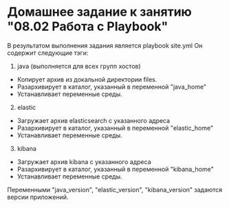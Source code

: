 # Домашнее задание к занятию "08.02 Работа с Playbook"

В результатом выполнения задания является playbook  site.yml
Он содержит следующие тэги:
1. java (выполняется для всех групп хостов)
- Копирует архив из докальной директории files.
- Разархивирует в каталог, указанный в переменной "java_home"
- Устанавливает переменные среды.

2. elastic
- Загружает архив elasticsearch с указанного адреса
- Разархивирует в каталог, указанный в переменной "elastic_home"
- Устанавливает переменные среды.

3. kibana
- Загружает архив kibana с указанного адреса
- Разархивирует в каталог, указанный в переменной "kibana_home"
- Устанавливает переменные среды.

Переменными "java_version", "elastic_version", "kibana_version" задаются версии приложений.

